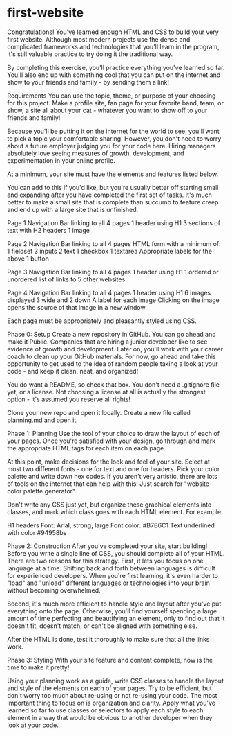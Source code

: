 # first-website

Congratulations! You've learned enough HTML and CSS to build your very first website. Although most modern projects use the dense and complicated frameworks and technologies 
that you'll learn in the program, it's still valuable practice to try doing it the traditional way.

By completing this exercise, you'll practice everything you've learned so far. You'll also end up with something cool that you can put on the internet and show to your 
friends and family - by sending them a link!

Requirements
You can use the topic, theme, or purpose of your choosing for this project. Make a profile site, fan page for your favorite band, team, or show, 
a site all about your cat - whatever you want to show off to your friends and family!

Because you'll be putting it on the internet for the world to see, you'll want to pick a topic your comfortable sharing. However, you don't need to worry 
about a future employer judging you for your code here. Hiring managers absolutely love seeing measures of growth, development, and experimentation in your online profile.

At a minimum, your site must have the elements and features listed below.

You can add to this if you'd like, but you're usually better off starting small and expanding after you have completed the first set of tasks. 
It's much better to make a small site that is complete than succumb to feature creep and end up with a large site that is unfinished.

Page 1
  Navigation Bar linking to all 4 pages
  1 header using H1
  3 sections of text with H2 headers
  1 image

Page 2
  Navigation Bar linking to all 4 pages
  HTML form with a minimum of:
    1 fieldset
    3 inputs
      2 text
      1 checkbox
    1 textarea
    Appropriate labels for the above
    1 button

Page 3
  Navigation Bar linking to all 4 pages
  1 header using H1
  1 ordered or unordered list of links to 5 other websites

Page 4
  Navigation Bar linking to all 4 pages
  1 header using H1
  6 images displayed 3 wide and 2 down
    A label for each image
    Clicking on the image opens the source of that image in a new window

Each page must be appropriately and pleasantly styled using CSS.

Phase 0: Setup
Create a new repository in GitHub. You can go ahead and make it Public. Companies that are hiring a junior developer like to see evidence of growth and development. 
Later on, you'll work with your career coach to clean up your GitHub materials. For now, go ahead and take this opportunity to get used to the idea of random people 
taking a look at your code - and keep it clean, neat, and organized!

You do want a README, so check that box. You don't need a .gitignore file yet, or a license. Not choosing a license at all is actually the strongest option - 
it's assumed you reserve all rights!

Clone your new repo and open it locally. Create a new file called planning.md and open it.

Phase 1: Planning
Use the tool of your choice to draw the layout of each of your pages. Once you're satisfied with your design, go through and mark the appropriate HTML tags 
for each item on each page.

At this point, make decisions for the look and feel of your site. Select at most two different fonts - one for text and one for headers. 
Pick your color palette and write down hex codes. If you aren't very artistic, there are lots of tools on the internet that can help with this! 
Just search for "website color palette generator".

Don't write any CSS just yet, but organize these graphical elements into classes, and mark which class goes with each HTML element. For example:

H1 headers
Font:  Arial, strong, large
Font color: #B7B6C1
Text underlined with color #94958bs

Phase 2: Construction
After you've completed your site, start building! Before you write a single line of CSS, you should complete all of your HTML. 
There are two reasons for this strategy. First, it lets you focus on one language at a time. Shifting back and forth between languages is difficult for 
experienced developers. When you're first learning, it's even harder to "load" and "unload" different languages or technologies into your brain without becoming overwhelmed.

Second, it's much more efficient to handle style and layout after you've put everything onto the page. Otherwise, you'll find yourself spending a 
large amount of time perfecting and beautifying an element, only to find out that it doesn't fit, doesn't match, or can't be aligned with something else.

After the HTML is done, test it thoroughly to make sure that all the links work.

Phase 3: Styling
With your site feature and content complete, now is the time to make it pretty!

Using your planning work as a guide, write CSS classes to handle the layout and style of the elements on each of your pages. Try to be efficient, 
but don't worry too much about re-using or not re-using your code. The most important thing to focus on is organization and clarity. Apply what you've 
learned so far to use classes or selectors to apply each style to each element in a way that would be obvious to another developer when they look at your code.
